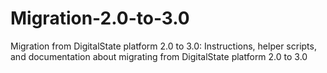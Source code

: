 # Migration-2.0-to-3.0
Migration from DigitalState platform 2.0 to 3.0: Instructions, helper scripts, and documentation about migrating from DigitalState platform 2.0 to 3.0
